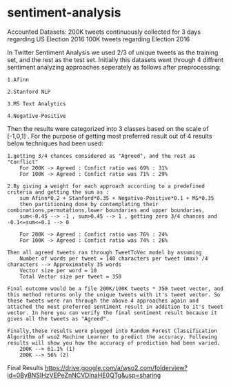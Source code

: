 # sentiment-analysis
Accounted Datasets:
200K tweets continuously collected for 3 days regarding US Election 2016
100K tweets regarding Election 2016

In Twitter Sentiment Analysis we used 2/3 of unique tweets as the training set, and the rest as the test set. Initially this datasets went through 4 diffrent sentiment analyzing approaches seperately as follows after preprocessing:
	
	1.Afinn
	
	2.Stanford NLP
	
	3.MS Text Analytics
	
	4.Negative-Positive
	
Then the results were categorized into 3 classes based on the scale of [-1,0,1] . For the purpose of getting most preferred result out of 4 results below techniques had been used:
	
	1.getting 3/4 chances considered as "Agreed", and the rest as "Conflict"
		For 200K -> Agreed : Confict ratio was 69% : 31%
		For 100K -> Agreed : Confict ratio was 71% : 29%

	2.By giving a weight for each approach according to a predefined criteria and getting the sum as :
		sum Afinn*0.2 + Stanford*0.35 + Negative-Positive*0.1 + MS*0.35 
		then partitioning done by contemplating their combinations,permutations,lower boundaries and upper boundaries,
		sum<-0.45 --> -1 , sum>0.45 --> 1 , getting zero 3/4 chances and -0.1<=sum<=0.1 --> 0

		For 200K -> Agreed : Confict ratio was 76% : 24%
		For 100K -> Agreed : Confict ratio was 74% : 26%
		
	Then all agreed tweets ran through TweetToVec model by assuming 
		Number of words per tweet = 140 characters per tweet (max) /4 characters --> Approximately 35 words
		Vector size per word = 10
		Total Vector size per tweet = 350

	Final outcome would be a file 200K/100K tweets * 350 tweet vector, and this method returns only the unique tweets with it's tweet vector. So these tweets were ran through the above 4 approaches again and attached the most preferred sentiment result in addition to it's tweet vector. In here you can verify the final sentiment result because it gives all the tweets as "Agreed".

	Finally,these results were plugged into Random Forest Classification Algorithm of wso2 Machine Learner to predict the accuracy. Following results will show you how the accuracy of prediction had been varied.
		200K --> 61.1% (1)
		200K --> 56% (2) 

Final Results
https://drive.google.com/a/wso2.com/folderview?id=0ByBNSIHzVEPeZnNCVDlnaHE0QTg&usp=sharing
